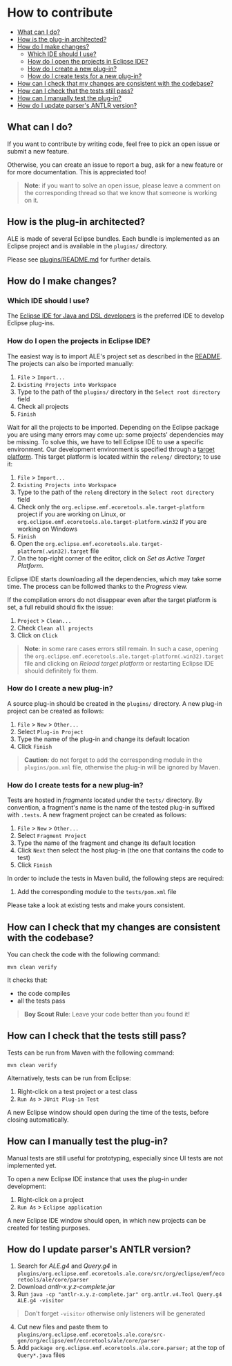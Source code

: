 # How to contribute <!-- omit in toc -->

- [What can I do?](#what-can-i-do)
- [How is the plug-in architected?](#how-is-the-plug-in-architected)
- [How do I make changes?](#how-do-i-make-changes)
  - [Which IDE should I use?](#which-ide-should-i-use)
  - [How do I open the projects in Eclipse IDE?](#how-do-i-open-the-projects-in-eclipse-ide)
  - [How do I create a new plug-in?](#how-do-i-create-a-new-plug-in)
  - [How do I create tests for a new plug-in?](#how-do-i-create-tests-for-a-new-plug-in)
- [How can I check that my changes are consistent with the codebase?](#how-can-i-check-that-my-changes-are-consistent-with-the-codebase)
- [How can I check that the tests still pass?](#how-can-i-check-that-the-tests-still-pass)
- [How can I manually test the plug-in?](#how-can-i-manually-test-the-plug-in)
- [How do I update parser's ANTLR version?](#how-do-i-update-parsers-antlr-version)

## What can I do?

If you want to contribute by writing code, feel free to pick an open issue or submit a new feature.

Otherwise, you can create an issue to report a bug, ask for a new feature or for more documentation. This is appreciated too!

> **Note**: if you want to solve an open issue, please leave a comment on the corresponding thread so that we know that someone is working on it.

## How is the plug-in architected?

ALE is made of several Eclipse bundles. Each bundle is implemented as an Eclipse project and is available in the `plugins/` directory.

Please see [plugins/README.md](plugins/README.md) for further details.

## How do I make changes?

### Which IDE should I use?

The [Eclipse IDE for Java and DSL developers](https://www.eclipse.org/downloads/packages/) is the preferred IDE to develop Eclipse plug-ins.

### How do I open the projects in Eclipse IDE?

The easiest way is to import ALE's project set as described in the [README](README.md#Contributing). The projects can also be imported manually:

1. `File` > `Import...`
2. `Existing Projects into Workspace`
3. Type to the path of the `plugins/` directory in the `Select root directory` field
4. Check all projects
5. `Finish`

Wait for all the projects to be imported. Depending on the Eclipse package you are using many errors may come up: some projects' dependencies may be missing. To solve this, we have to tell Eclipse IDE to use a specific environment. Our development environment is specified through a [target platform](https://www.vogella.com/tutorials/EclipseTargetPlatform/article.html). This target platform is located within the `releng/` directory; to use it:

1. `File` > `Import...`
2. `Existing Projects into Workspace`
3. Type to the path of the `releng` directory in the `Select root directory` field
4. Check only the `org.eclipse.emf.ecoretools.ale.target-platform` project if you are working on Linux, or `org.eclipse.emf.ecoretools.ale.target-platform.win32` if you are working on Windows
5. `Finish`
6. Open the `org.eclipse.emf.ecoretools.ale.target-platform(.win32).target` file
7. On the top-right corner of the editor, click on _Set as Active Target Platform_.

Eclipse IDE starts downloading all the dependencies, which may take some time. The process can be followed thanks to the _Progress_ view.

If the compilation errors do not disappear even after the target platform is set, a full rebuild should fix the issue:
1. `Project` > `Clean...`
2. Check `Clean all projects`
3. Click on `Click`

> **Note**: in some rare cases errors still remain. In such a case, opening the `org.eclipse.emf.ecoretools.ale.target-platform(.win32).target` file and clicking on _Reload target platform_ or restarting Eclipse IDE should definitely fix them.

### How do I create a new plug-in?

A source plug-in should be created in the `plugins/` directory. A new plug-in project can be created as follows:

1. `File` > `New` > `Other...`
2. Select `Plug-in Project`
3. Type the name of the plug-in and change its default location
4. Click `Finish`

> **Caution**: do not forget to add the corresponding module in the `plugins/pom.xml` file, otherwise the plug-in will be ignored by Maven.

### How do I create tests for a new plug-in?

Tests are hosted in _fragments_ located under the `tests/` directory. By convention, a fragment's name is the name of the tested plug-in suffixed with `.tests`. A new fragment project can be created as follows:

1. `File` > `New` > `Other...`
2. Select `Fragment Project`
3. Type the name of the fragment and change its default location
4. Click `Next` then select the host plug-in (the one that contains the code to test)
4. Click `Finish`

In order to include the tests in Maven build, the following steps are required:
1. Add the corresponding module to the `tests/pom.xml` file

Please take a look at existing tests and make yours consistent.

## How can I check that my changes are consistent with the codebase?

You can check the code with the following command:
```
mvn clean verify
```

It checks that:
 - the code compiles
 - all the tests pass

> **Boy Scout Rule**: Leave your code better than you found it!

## How can I check that the tests still pass?

Tests can be run from Maven with the following command:
```
mvn clean verify
```

Alternatively, tests can be run from Eclipse:
1. Right-click on a test project or a test class
2. `Run As` > `JUnit Plug-in Test`

A new Eclipse window should open during the time of the tests, before closing automatically.

## How can I manually test the plug-in?

Manual tests are still useful for prototyping, especially since UI tests are not implemented yet.

To open a new Eclipse IDE instance that uses the plug-in under development:

1. Right-click on a project
2. `Run As` > `Eclipse application`

A new Eclipse IDE window should open, in which new projects can be created for testing purposes.

## How do I update parser's ANTLR version?

1. Search for _ALE.g4_ and _Query.g4_ in `plugins/org.eclipse.emf.ecoretools.ale.core/src/org/eclipse/emf/ecoretools/ale/core/parser`
2. Download _antlr-x.y.z-complete.jar_
3. Run `java -cp "antlr-x.y.z-complete.jar" org.antlr.v4.Tool Query.g4 ALE.g4 -visitor`

> Don't forget `-visitor` otherwise only listeners will be generated

4. Cut new files and paste them to `plugins/org.eclipse.emf.ecoretools.ale.core/src-gen/org/eclipse/emf/ecoretools/ale/core/parser`
5. Add `package org.eclipse.emf.ecoretools.ale.core.parser;` at the top of `Query*.java` files